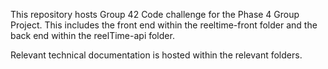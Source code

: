 This repository hosts Group 42 Code challenge for the Phase 4 Group Project.
This includes the front end within the reeltime-front folder and the back end within the reelTime-api folder.

Relevant technical documentation is hosted within the relevant folders.